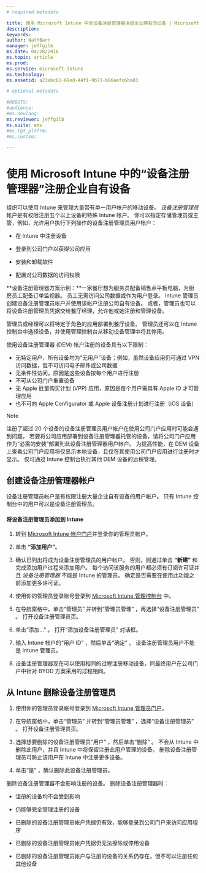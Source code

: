 ```yaml
---
# required metadata

title: 使用 Microsoft Intune 中的设备注册管理器注册企业拥有的设备 | Microsoft Intune
description:
keywords:
author: NathBarn
manager: jeffgilb
ms.date: 04/28/2016
ms.topic: article
ms.prod:
ms.service: microsoft-intune
ms.technology:
ms.assetid: a23abc61-69ed-44f1-9b71-b86aefc6ba03

# optional metadata

#ROBOTS:
#audience:
#ms.devlang:
ms.reviewer: jeffgilb
ms.suite: ems
#ms.tgt_pltfrm:
#ms.custom:

---
```


# 使用 Microsoft Intune 中的“设备注册管理器”注册企业自有设备
组织可以使用 Intune 来管理大量带有单一用户帐户的移动设备。  *设备注册管理员* 帐户是有权限注册五个以上设备的特殊 Intune 帐户。 你可以指定存储管理员或主管，例如，允许用户执行下列操作的设备注册管理员用户帐户：

-   在 Intune 中注册设备

-   登录到公司门户以获得公司应用

-   安装和卸载软件

-   配置对公司数据的访问权限


**设备注册管理器方案示例：**一家餐厅想为服务员配备销售点平板电脑，为厨房员工配备订单监视器。 员工无需访问公司数据或作为用户登录。 Intune 管理员创建设备注册管理员帐户并使用该帐户注册公司自有设备。 或者，管理员也可以将设备注册管理员凭据交给餐厅经理，允许他或她注册和管理设备。

管理员或经理可以将特定于角色的应用部署到餐厅设备。 管理员还可以在 Intune 控制台中选择设备，并使用管理控制台从移动设备管理中将其停用。

使用设备注册管理器 (DEM) 帐户注册的设备具有以下限制：
  - 无特定用户，所有设备均为“无用户”设备；例如，虽然设备应用仍可通过 VPN 访问数据，但不可访问电子邮件或公司数据
  - 无条件性访问，原因是这些设备按每个用户进行注册
  - 不可从公司门户重置设备
  - 无 Apple 批量购买计划 (VPP) 应用，原因是每个用户需具有 Apple ID 才可管理应用
  - 也不可向 Apple Configurator 或 Apple 设备注册计划进行注册（iOS 设备）

> [!NOTE]
> 注册了超过 20 个设备的设备注册管理员用户帐户在使用公司门户应用时可能会遇到问题。 若要将公司应用部署到设备注册管理器托管的设备，请将公司门户应用作为“必需的安装”部署到此设备注册管理器用户帐户。
> 为提高性能，在 DEM 设备上查看公司门户应用将仅显示本地设备，且仅在其使用公司门户应用进行注册时才显示。 仅可通过 Intune 控制台执行其他 DEM 设备的远程管理。

## 创建设备注册管理器帐户
设备注册管理员帐户是有权限注册大量企业自有设备的用户帐户。 只有 Intune 控制台中的用户可以是设备注册管理员。

#### 将设备注册管理员添加到 Intune

1.  转到 [Microsoft Intune 帐户门户](http://go.microsoft.com/fwlink/?LinkId=698854)并登录你的管理员帐户。

2.  单击 **“添加用户”**。

3.  确认已列出将成为设备注册管理员的用户帐户。 否则，则通过单击 **“新建”** 和完成添加用户过程来添加用户。 每个访问该服务的用户都必须有订阅许可证并且 *设备注册管理器* 不能是 Intune 的管理员。 确定是否需要在使用此功能之前添加更多许可证。

4.  使用你的管理员登录账号登录到 [Microsoft Intune 管理控制台](http://manage.microsoft.com) 中。

5.  在导航窗格中，单击“管理员” 并转到“管理员管理”  ，再选择“设备注册管理员” 。 打开设备注册管理员页。

6.  单击“添加…” 。 打开“添加设备注册管理员”  对话框。

7.  输入 Intune 帐户的“用户 ID”  ，然后单击“确定” 。 设备注册管理员用户不能是 Intune 管理员。

8.  设备注册管理器现在可以使用相同的过程注册移动设备，同最终用户在公司门户中针对 BYOD 方案采用的过程相同。

## 从 Intune 删除设备注册管理员

1.  使用你的管理员登录帐号登录到 [Microsoft Intune 管理员门户](http://manage.microsoft.com)。

2.  在导航窗格中，单击“管理员”  并转到“管理员管理”  ，选择“设备注册管理员” 。 打开设备注册管理员页。

3.  选择想要删除的设备注册管理员“用户”  ，然后单击“删除” 。 不会从 Intune 中删除此用户，并且 Intune 中将保留注册此用户管理的设备。 删除设备注册管理员可防止该用户在 Intune 中注册更多设备。

4.  单击“是”  ，确认删除此设备注册管理员。

删除设备注册管理器不会影响注册的设备。 删除设备注册管理器时：

-   注册的设备均不会受到影响

-   仍能够完全管理注册的设备

-   已删除的设备注册管理员帐户凭据仍有效，能够登录到公司门户来访问应用程序

-   已删除的设备注册管理员帐户凭据仍无法擦除或停用设备

-   已删除的设备注册管理员帐户与注册的设备的关系仍存在，但不可以注册任何其他设备


<!--HONumber=May16_HO3-->


